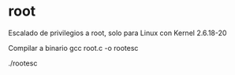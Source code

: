 # root
Escalado de privilegios a root, solo para Linux con Kernel 2.6.18-20

Compilar a binario
gcc root.c -o rootesc

./rootesc

